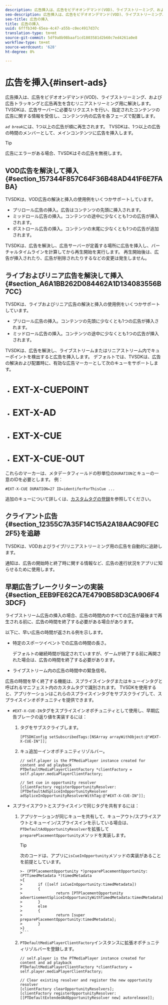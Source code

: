 ```yaml
---
description: 広告挿入は、広告をビデオオンデマンド(VOD)、ライブストリーミング、および広告トラッキングと広告再生を含むリニアストリーミング用に解決します。 TVSDKは、広告サーバーに必要なリクエストを行い、指定されたコンテンツの広告に関する情報を受信し、コンテンツ内の広告を各フェーズで配置します。
seo-description: 広告挿入は、広告をビデオオンデマンド(VOD)、ライブストリーミング、および広告トラッキングと広告再生を含むリニアストリーミング用に解決します。 TVSDKは、広告サーバーに必要なリクエストを行い、指定されたコンテンツの広告に関する情報を受信し、コンテンツ内の広告を各フェーズで配置します。
seo-title: 広告の挿入
title: 広告の挿入
uuid: 6fffb340-65ea-4c47-a55b-c0ec4917d37c
translation-type: tm+mt
source-git-commit: 5df9a8b98baaf1cd1803581d2b60c7ed4261a0e8
workflow-type: tm+mt
source-wordcount: '628'
ht-degree: 0%

---
```



# 広告を挿入{#insert-ads}

広告挿入は、広告をビデオオンデマンド(VOD)、ライブストリーミング、および広告トラッキングと広告再生を含むリニアストリーミング用に解決します。 TVSDKは、広告サーバーに必要なリクエストを行い、指定されたコンテンツの広告に関する情報を受信し、コンテンツ内の広告を各フェーズで配置します。

*`ad break`*&#x200B;には、1つ以上の広告が順に再生されます。 TVSDKは、1つ以上の広告の時間のメンバーとして、メインコンテンツに広告を挿入します。

>[!TIP]
>
>広告にエラーがある場合、TVSDKはその広告を無視します。

## VOD広告を解決して挿入{#section_157344F857C64F36B48AD441F6E7FABA}

TVSDKは、VOD広告の解決と挿入の使用例をいくつかサポートしています。

* プリロール広告の挿入。広告はコンテンツの先頭に挿入されます。
* ミッドロール広告の挿入。コンテンツの途中に少なくとも1つの広告が挿入されます。
* ポストロール広告の挿入。コンテンツの末尾に少なくとも1つの広告が追加されます。

TVSDKは、広告を解決し、広告サーバーが定義する場所に広告を挿入し、バーチャルタイムラインを計算してから再生開始を実行します。 再生開始後は、広告が挿入されたり、広告が削除されたりするなどの変更は発生しません。

## ライブおよびリニア広告を解決して挿入{#section_A6A1BB262D084462A1D134083556B7CC}

TVSDKは、ライブおよびリニア広告の解決と挿入の使用例をいくつかサポートしています。

* プリロール広告の挿入。コンテンツの先頭に少なくとも1つの広告が挿入されます。
* ミッドロール広告の挿入。コンテンツの途中に少なくとも1つの広告が挿入されます。

TVSDKは、広告を解決し、ライブストリームまたはリニアストリーム内でキューポイントを検出すると広告を挿入します。 デフォルトでは、TVSDKは、広告の解決および配置時に、有効な広告マーカーとして次のキューをサポートします。

* # EXT-X-CUEPOINT
* # EXT-X-AD
* # EXT-X-CUE
* # EXT-X-CUE-OUT

これらのマーカーは、メタデータフィールドの秒単位の`DURATION`とキューの一意のIDを必要とします。 例：

```
#EXT-X-CUE DURATION=27 ID=identiferForThisCue ... 
```

追加のキューについて詳しくは、[カスタムタグの登録](../ad-insertion/c-psdk-ios-1.4-custom-tags-configure/t-psdk-ios-1.4-custom-tags-subscribe.md)を参照してください。

## クライアント広告{#section_12355C7A35F14C15A2A18AAC90FEC2F5}を追跡

TVSDKは、VODおよびライブ/リニアストリーミング用の広告を自動的に追跡します。

通知は、広告の開始時と終了時に関する情報など、広告の進行状況をアプリに知らせるために使用します。

## 早期広告ブレークリターンの実装{#section_EEB9FE62CA7E4790B58D3CA906F43DCF}

ライブストリーム広告の挿入の場合、広告の時間内のすべての広告が最後まで再生される前に、広告の時間を終了する必要がある場合があります。

以下に、早い広告の時間が返される例を示します。

* 特定のスポーツイベントでの広告の時間の長さ。

   デフォルトの継続時間が指定されていますが、ゲームが終了する前に再開された場合は、広告の時間を終了する必要があります。
* ライブストリーム内の広告の時間中の緊急信号。

広告の時間を早く終了する機能は、スプライスインタグまたはキューインタグと呼ばれるマニフェスト内のカスタムタグで識別されます。 TVSDKを使用すると、アプリケーションはこれらのスプライスインタグをサブスクライブして、スプライスインオポチュニティを提供できます。

* `#EXT-X-CUE-IN`タグをスプライスインオポチュニティとして使用し、早期広告ブレークの返り値を実装するには：

   1. タグをサブスクライブします。

      ```
      [PTSDKConfig setSubscribedTags:[NSArray arrayWithObject:@"#EXT-X-CUE-IN"]];
      ```

   1. キュ追加ーインオポチュニティリゾルバー。

      ```
      // self.player is the PTMediaPlayer instance created for content and ad playback 
      PTDefaultMediaPlayerClientFactory *clientFactory = self.player.mediaPlayerClientFactory; 
      
      // Set cue in opportunity resolver 
      [clientFactory registerOpportunityResolver:[PTDefaultAdSpliceInOpportunityResolver adSpliceInOpportunityResolverWithTag:@"#EXT-X-CUE-IN"]];
      ```

* スプライスアウトとスプライスインで同じタグを共有するには：

   1. アプリケーションが同じキューを共有して、キューアウト/スプライスアウトとキューイン/スプライスインを示している場合は、`PTDefaultAdOpportunityResolver`を拡張して`preparePlacementOpportunity`メソッドを実装します。

      >[!TIP]
      >
      >次のコードは、アプリに`isCueInOpportunity`メソッドの実装があることを前提としています。
      >
      >
      ```
      >- (PTPlacementOpportunity *)preparePlacementOpportunity:(PTTimedMetadata *)timedMetadata 
      >{ 
      >       if ([self isCueInOpportunity:timedMetadata]) 
      >       { 
      >               return [PTPlacementOpportunity advertisementSpliceInOpportunityWithTimedMetadata:timedMetadata]; 
      >       } 
      >       else 
      >       { 
      >               return [super preparePlacementOpportunity:timedMetadata]; 
      >       } 
      >}
      >```

   1. `PTDefaultMediaPlayerClientFactory`インスタンスに拡張オポチュニティリゾルバーを登録します。

      ```
      // self.player is the PTMediaPlayer instance created for content and ad playback 
      PTDefaultMediaPlayerClientFactory *clientFactory = self.player.mediaPlayerClientFactory; 
      
      // Clear existing resolver and register the new opportunity resolver 
      [clientFactory clearOpportunityResolvers]; 
      [clientFactory registerOpportunityResolver:[[PTDefaultExtendedAdOpportunityResolver new] autorelease]];
      ```

